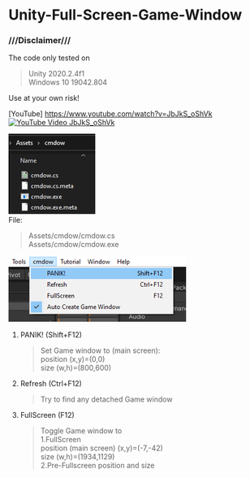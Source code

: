 # Unity-Full-Screen-Game-Window
### ///Disclaimer///  
The code only tested on  
>Unity 2020.2.4f1  
>Windows 10 19042.804  

Use at your own risk!  

[YouTube]  https://www.youtube.com/watch?v=JbJkS_oShVk  
[![YouTube Video JbJkS_oShVk](https://img.youtube.com/vi/JbJkS_oShVk/maxresdefault.jpg)](https://www.youtube.com/watch?v=JbJkS_oShVk)
  
![UGWFS_PIC1.png](/UGWFS_PIC1.png)  
File:  
>Assets/cmdow/cmdow.cs  
>Assets/cmdow/cmdow.exe  
  
![UGWFS_PIC2.png](/UGWFS_PIC2.png)  
1. PANIK! (Shift+F12)  
   >Set Game window to (main screen):  
      >position (x,y)=(0,0)  
      >size (w,h)=(800,600)  
      
2. Refresh (Ctrl+F12)  
   >Try to find any detached Game window   
  
3. FullScreen (F12)  
   >Toggle Game window to  
   >  1.FullScreen  
   >    position (main screen) (x,y)=(-7,-42)  
   >    size (w,h)=(1934,1129)  
   >  2.Pre-Fullscreen position and size  
